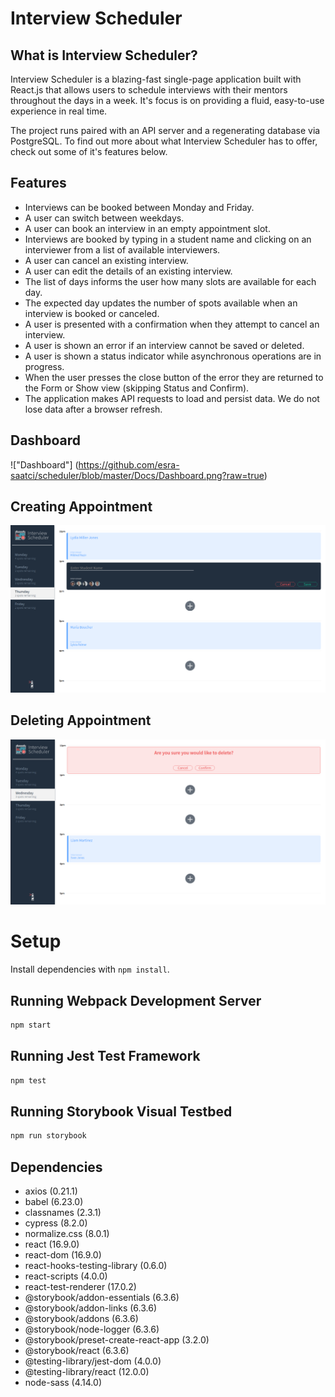# Interview Scheduler

## What is Interview Scheduler?

Interview Scheduler is a blazing-fast single-page application built with React.js that allows users to schedule interviews with their mentors throughout the days in a week.
It's focus is on providing a fluid, easy-to-use experience in real time.

The project runs paired with an API server and a regenerating database via PostgreSQL. To find out more about what Interview Scheduler has to offer, check out some of it's features below.

## Features

- Interviews can be booked between Monday and Friday.
- A user can switch between weekdays.
- A user can book an interview in an empty appointment slot.
- Interviews are booked by typing in a student name and clicking on an interviewer from a list of available interviewers.
- A user can cancel an existing interview.
- A user can edit the details of an existing interview.
- The list of days informs the user how many slots are available for each day.
- The expected day updates the number of spots available when an interview is booked or canceled.
- A user is presented with a confirmation when they attempt to cancel an interview.
- A user is shown an error if an interview cannot be saved or deleted.
- A user is shown a status indicator while asynchronous operations are in progress.
- When the user presses the close button of the error they are returned to the Form or Show view (skipping Status and Confirm).
- The application makes API requests to load and persist data. We do not lose data after a browser refresh.


## Dashboard

!["Dashboard"] (https://github.com/esra-saatci/scheduler/blob/master/Docs/Dashboard.png?raw=true)

## Creating Appointment

!["Creating Appointment"](https://github.com/esra-saatci/scheduler/blob/master/Docs/Creating%20Appointment.png?raw=true)

## Deleting Appointment

!["Deleting Appointment"](https://github.com/esra-saatci/scheduler/blob/master/Docs/Deleting%20Appointment.png?raw=true)



# Setup

Install dependencies with `npm install`.

## Running Webpack Development Server

```sh
npm start
```

## Running Jest Test Framework

```sh
npm test
```

## Running Storybook Visual Testbed

```sh
npm run storybook
```


## Dependencies

- axios (0.21.1)
- babel (6.23.0)
- classnames (2.3.1)
- cypress (8.2.0)
- normalize.css (8.0.1)
- react (16.9.0)
- react-dom (16.9.0)
- react-hooks-testing-library (0.6.0)
- react-scripts (4.0.0)
- react-test-renderer (17.0.2)
- @storybook/addon-essentials (6.3.6)
- @storybook/addon-links (6.3.6)
- @storybook/addons (6.3.6)
- @storybook/node-logger (6.3.6)
- @storybook/preset-create-react-app (3.2.0)
- @storybook/react (6.3.6)
- @testing-library/jest-dom (4.0.0)
- @testing-library/react (12.0.0)
- node-sass (4.14.0)
